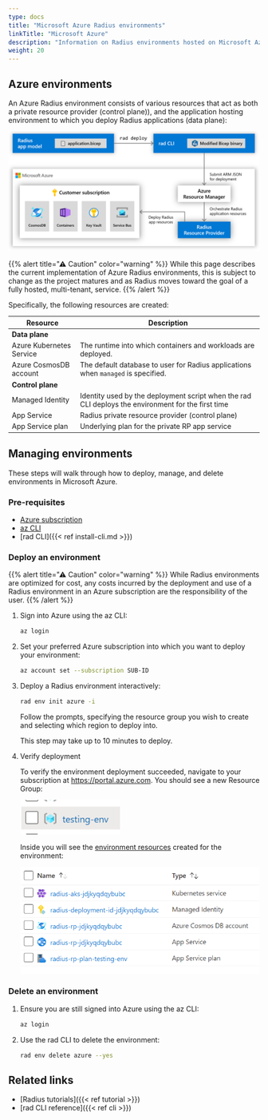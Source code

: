```yaml
---
type: docs
title: "Microsoft Azure Radius environments"
linkTitle: "Microsoft Azure"
description: "Information on Radius environments hosted on Microsoft Azure"
weight: 20
---
```


## Azure environments

An Azure Radius environment consists of various resources that act as both a private resource provider (control plane)), and the application hosting environment to which you deploy Radius applications (data plane):

<img src="./azure-overview.png" width=900 alt="Overview of an Azure Radius environment">

{{% alert title="⚠ Caution" color="warning" %}}
While this page describes the current implementation of Azure Radius environments, this is subject to change as the project matures and as Radius moves toward the goal of a fully hosted, multi-tenant, service.
{{% /alert %}}

Specifically, the following resources are created:

| Resource | Description |
|----------|-------------|
|**Data plane**
| Azure Kubernetes Service | The runtime into which containers and workloads are deployed.
| Azure CosmosDB account | The default database to user for Radius applications when `managed` is specified.
|**Control plane**
| Managed Identity | Identity used by the deployment script when the rad CLI deploys the environment for the first time
| App Service | Radius private resource provider (control plane)
| App Service plan | Underlying plan for the private RP app service

## Managing environments

These steps will walk through how to deploy, manage, and delete environments in Microsoft Azure.

### Pre-requisites

- [Azure subscription](https://signup.azure.com)
- [az CLI](https://docs.microsoft.com/en-us/cli/azure/install-azure-cli)
- [rad CLI]({{< ref install-cli.md >}})

### Deploy an environment

{{% alert title="⚠ Caution" color="warning" %}}
While Radius environments are optimized for cost, any costs incurred by the deployment and use of a Radius environment in an Azure subscription are the responsibility of the user.
{{% /alert %}}

1. Sign into Azure using the az CLI:
   
   ```bash
   az login
   ```
1. Set your preferred Azure subscription into which you want to deploy your environment:
   
   ```bash
   az account set --subscription SUB-ID
   ```
1. Deploy a Radius environment interactively:
   
   ```bash
   rad env init azure -i
   ```

   Follow the prompts, specifying the resource group you wish to create and selecting which region to deploy into.

   This step may take up to 10 minutes to deploy.

1. Verify deployment

   To verify the environment deployment succeeded, navigate to your subscription at https://portal.azure.com. You should see a new Resource Group:

   <img src="./azure-rg.png" width=200 alt="New resource group that was created">

   Inside you will see the [environment resources](#azure-environments) created for the environment:

   <img src="./azure-resources.png" width=500 alt="New resource group that was created">

### Delete an environment

1. Ensure you are still signed into Azure using the az CLI:
   
   ```bash
   az login
   ```
1. Use the rad CLI to delete the environment:

   ```bash
   rad env delete azure --yes
   ```

## Related links

- [Radius tutorials]({{< ref tutorial >}})
- [rad CLI reference]({{< ref cli >}})
